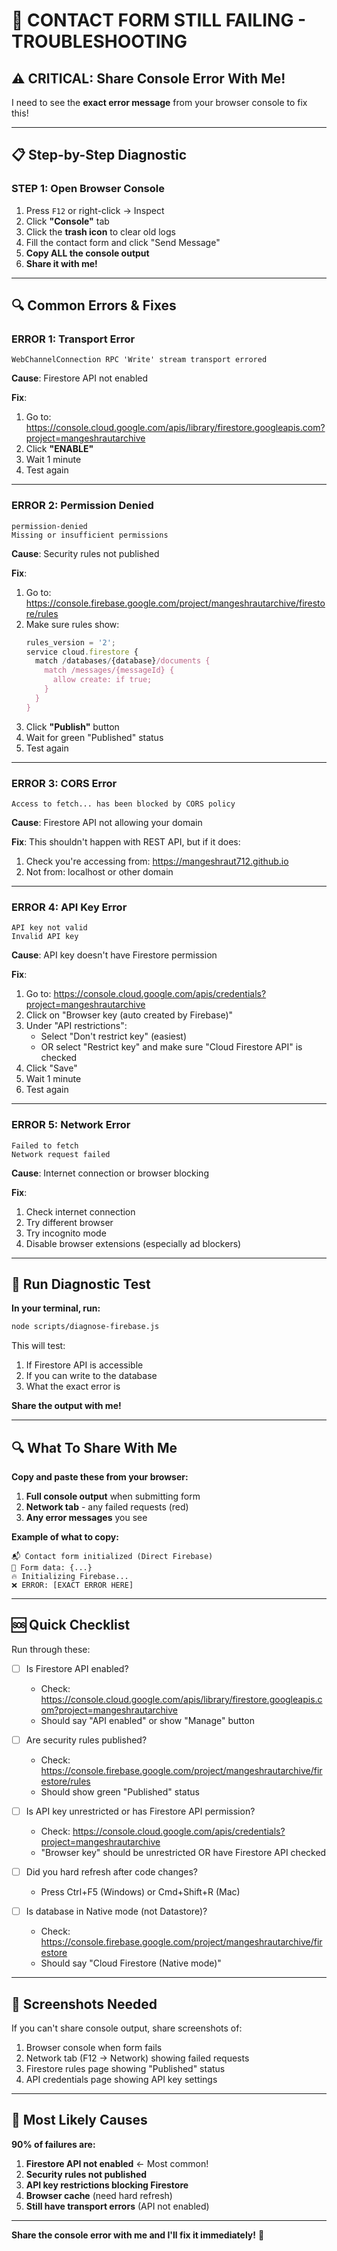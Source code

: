 # 🚨 CONTACT FORM STILL FAILING - TROUBLESHOOTING

## ⚠️ CRITICAL: Share Console Error With Me!

I need to see the **exact error message** from your browser console to fix this!

---

## 📋 Step-by-Step Diagnostic

### STEP 1: Open Browser Console

1. Press `F12` or right-click → Inspect
2. Click **"Console"** tab
3. Click the **trash icon** to clear old logs
4. Fill the contact form and click "Send Message"
5. **Copy ALL the console output**
6. **Share it with me!**

---

## 🔍 Common Errors & Fixes

### ERROR 1: Transport Error
```
WebChannelConnection RPC 'Write' stream transport errored
```

**Cause**: Firestore API not enabled

**Fix**:
1. Go to: https://console.cloud.google.com/apis/library/firestore.googleapis.com?project=mangeshrautarchive
2. Click **"ENABLE"**
3. Wait 1 minute
4. Test again

---

### ERROR 2: Permission Denied
```
permission-denied
Missing or insufficient permissions
```

**Cause**: Security rules not published

**Fix**:
1. Go to: https://console.firebase.google.com/project/mangeshrautarchive/firestore/rules
2. Make sure rules show:
   ```javascript
   rules_version = '2';
   service cloud.firestore {
     match /databases/{database}/documents {
       match /messages/{messageId} {
         allow create: if true;
       }
     }
   }
   ```
3. Click **"Publish"** button
4. Wait for green "Published" status
5. Test again

---

### ERROR 3: CORS Error
```
Access to fetch... has been blocked by CORS policy
```

**Cause**: Firestore API not allowing your domain

**Fix**:
This shouldn't happen with REST API, but if it does:
1. Check you're accessing from: https://mangeshraut712.github.io
2. Not from: localhost or other domain

---

### ERROR 4: API Key Error
```
API key not valid
Invalid API key
```

**Cause**: API key doesn't have Firestore permission

**Fix**:
1. Go to: https://console.cloud.google.com/apis/credentials?project=mangeshrautarchive
2. Click on "Browser key (auto created by Firebase)"
3. Under "API restrictions":
   - Select "Don't restrict key" (easiest)
   - OR select "Restrict key" and make sure "Cloud Firestore API" is checked
4. Click "Save"
5. Wait 1 minute
6. Test again

---

### ERROR 5: Network Error
```
Failed to fetch
Network request failed
```

**Cause**: Internet connection or browser blocking

**Fix**:
1. Check internet connection
2. Try different browser
3. Try incognito mode
4. Disable browser extensions (especially ad blockers)

---

## 🧪 Run Diagnostic Test

**In your terminal, run:**
```bash
node scripts/diagnose-firebase.js
```

This will test:
1. If Firestore API is accessible
2. If you can write to the database
3. What the exact error is

**Share the output with me!**

---

## 🔍 What To Share With Me

**Copy and paste these from your browser:**

1. **Full console output** when submitting form
2. **Network tab** - any failed requests (red)
3. **Any error messages** you see

**Example of what to copy:**
```
📬 Contact form initialized (Direct Firebase)
📝 Form data: {...}
🔥 Initializing Firebase...
❌ ERROR: [EXACT ERROR HERE]
```

---

## 🆘 Quick Checklist

Run through these:

- [ ] Is Firestore API enabled?
  - Check: https://console.cloud.google.com/apis/library/firestore.googleapis.com?project=mangeshrautarchive
  - Should say "API enabled" or show "Manage" button

- [ ] Are security rules published?
  - Check: https://console.firebase.google.com/project/mangeshrautarchive/firestore/rules
  - Should show green "Published" status

- [ ] Is API key unrestricted or has Firestore API permission?
  - Check: https://console.cloud.google.com/apis/credentials?project=mangeshrautarchive
  - "Browser key" should be unrestricted OR have Firestore API checked

- [ ] Did you hard refresh after code changes?
  - Press Ctrl+F5 (Windows) or Cmd+Shift+R (Mac)

- [ ] Is database in Native mode (not Datastore)?
  - Check: https://console.firebase.google.com/project/mangeshrautarchive/firestore
  - Should say "Cloud Firestore (Native mode)"

---

## 📸 Screenshots Needed

If you can't share console output, share screenshots of:

1. Browser console when form fails
2. Network tab (F12 → Network) showing failed requests
3. Firestore rules page showing "Published" status
4. API credentials page showing API key settings

---

## 🎯 Most Likely Causes

**90% of failures are:**
1. **Firestore API not enabled** ← Most common!
2. **Security rules not published**
3. **API key restrictions blocking Firestore**
4. **Browser cache** (need hard refresh)
5. **Still have transport errors** (API not enabled)

---

**Share the console error with me and I'll fix it immediately!** 🚀
